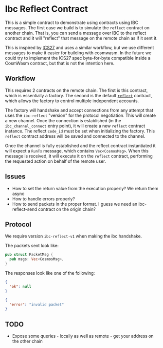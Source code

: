 # Ibc Reflect Contract

This is a simple contract to demonstrate using contracts using IBC messages. The
first case we build is to simulate the `reflect` contract on another chain. That
is, you can send a message over IBC to the reflect contract and it will
"reflect" that message on the remote chain as if it sent it.

This is inspired by
[ICS27](https://github.com/chainapsis/cosmos-sdk-interchain-account/tree/master/x/ibc-account/spec)
and uses a similar workflow, but we use different messages to make it easier for
building with cosmwasm. In the future we could try to implement the ICS27 spec
byte-for-byte compatible inside a CosmWasm contract, but that is not the
intention here.

## Workflow

This requires 2 contracts on the remote chain. The first is this contract, which
is essentially a factory. The second is the default [`reflect`](../reflect)
contract, which allows the factory to control multiple independent accounts.

The factory will handshake and accept connections from any attempt that uses the
`ibc-reflect` "version" for the protocol negotiation. This will create a new
channel. Once the connection is established (in the `ibc_channel_connect` entry
point), it will create a new `reflect` contract instance. The reflect `code_id`
must be set when initializing the factory. This `reflect` contract address will
be saved and connected to the channel.

Once the channel is fully established and the reflect contract instantiated it
will expect a `RunTx` message, which contains `Vec<CosmosMsg>`. When this
message is received, it will execute it on the `reflect` contract, performing
the requested action on behalf of the remote user.

## Issues

- How to set the return value from the execution properly? We return them async
- How to handle errors properly?
- How to send packets in the proper format. I guess we need an ibc-reflect-send
  contract on the origin chain?

## Protocol

We require version `ibc-reflect-v1` when making the ibc handshake.

The packets sent look like:

```rust
pub struct PacketMsg {
  pub msgs: Vec<CosmosMsg>,
}
```

The responses look like one of the following:

```json
{
  "ok": null
}
```

```json
{
  "error": "invalid packet"
}
```

## TODO

- Expose some queries - locally as well as remote - get your address on the
  other chain
